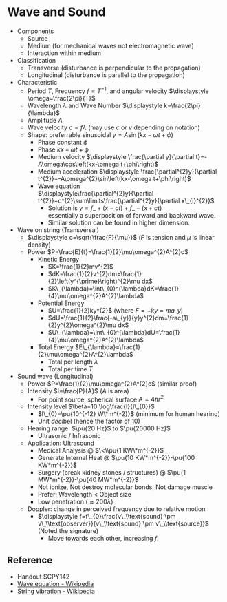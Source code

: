 # Wave and Sound

* Components
  * Source
  * Medium (for mechanical waves not electromagnetic wave)
  * Interaction within medium
* Classification
  * Transverse (disturbance is perpendicular to the propagation)
  * Longitudinal (disturbance is parallel to the propagation)
* Characteristic
  * Period $T$, Frequency $f=T^{-1}$, and angular velocity $\displaystyle \omega=\frac{2\pi}{T}$
  * Wavelength $\lambda$ and Wave Number $\displaystyle k=\frac{2\pi}{\lambda}$
  * Amplitude $A$
  * Wave velocity $c=f\lambda$ (may use $c$ or $v$ depending on notation)
  * Shape: preferrable sinusoidal $y=A\sin\left(kx-\omega t+\phi\right)$
    * Phase constant $\phi$
    * Phase $kx-\omega t+\phi$
    * Medium velocity $\displaystyle \frac{\partial y}{\partial t}=-A\omega\cos\left(kx-\omega t+\phi\right)$
    * Medium acceleration $\displaystyle \frac{\partial^{2}y}{\partial t^{2}}=-A\omega^{2}\sin\left(kx-\omega t+\phi\right)$
    * Wave equation  
      $\displaystyle\frac{\partial^{2}y}{\partial t^{2}}=c^{2}\sum\limits\frac{\partial^{2}y}{\partial x\_{i}^{2}}$
      * Solution is $y=f\_{+}\left(x-ct\right)+f\_{-}\left(x+ct\right)$  
        essentially a superposition of forward and backward wave.
      * Similar solution can be found in higher dimension.
* Wave on string (Transversal)
  * $\displaystyle c=\sqrt{\frac{F}{\mu}}$ ($F$ is tension and $\mu$ is linear density)
  * Power $P=\frac{E}{t}=\frac{1}{2}\mu\omega^{2}A^{2}c$
    * Kinetic Energy
      * $K=\frac{1}{2}mv^{2}$
      * $dK=\frac{1}{2}v^{2}dm=\frac{1}{2}\left(y^{\prime}\right)^{2}\mu dx$
      * $K\_{\lambda}=\int\_{0}^{\lambda}dK=\frac{1}{4}\mu\omega^{2}A^{2}\lambda$
    * Potential Energy
      * $U=\frac{1}{2}ky^{2}$ (where $F=-ky=ma\_{y}$)
      * $dU=\frac{1}{2}\frac{-a\_{y}}{y}y^{2}dm=\frac{1}{2}y^{2}\omega^{2}\mu dx$
      * $U\_{\lambda}=\int\_{0}^{\lambda}dU=\frac{1}{4}\mu\omega^{2}A^{2}\lambda$
    * Total Energy $E\_{\lambda}=\frac{1}{2}\mu\omega^{2}A^{2}\lambda$
      * Total per length $\lambda$
      * Total per time $T$
* Sound wave (Longitudinal)
  * Power $P=\frac{1}{2}\mu\omega^{2}A^{2}c$ (similar proof)
  * Intensity $I=\frac{P}{A}$ ($A$ is area)
    * For point source, spherical surface $A=4\pi r^{2}$
  * Intensity level $\beta=10 \log\frac{I}{I\_{0}}$
    * $I\_{0}=\pu{10^{-12} W\*m^{-2}}$ (minimum for human hearing)
    * Unit *deci*bel (hence the factor of $10$)
  * Hearing range: $\pu{20 Hz}$ to $\pu{20000 Hz}$
    * Ultrasonic / Infrasonic
  * Application: Ultrasound
    * Medical Analysis @ $\<\\pu{1 KW\*m^{-2}}$
    * Generate Internal Heat @ $\pu{10 KW*m^{-2}}-\pu{100 KW*m^{-2}}$
    * Surgery (break kidney stones / structures) @ $\pu{1 MW*m^{-2}}-\pu{40 MW*m^{-2}}$
    * Not ionize, Not destroy molecular bonds, Not damage muscle
    * Prefer: Wavelength \< Object size
    * Low penetration ($\approx 200\lambda$)
  * Doppler: change in perceived frequency due to relative motion
    * $\displaystyle f=f\_{0}\frac{v\_\\text{sound} \pm v\_\\text{observer}}{v\_\\text{sound} \pm v\_\\text{source}}$ (Noted the signature)
      * Move towards each other, increasing $f$.

## Reference

* Handout SCPY142
* [Wave equation - Wikipedia](https://en.wikipedia.org/wiki/Wave_equation)
* [String vibration - Wikipedia](https://en.wikipedia.org/wiki/String_vibration)
